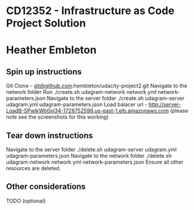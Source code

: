 # CD12352 - Infrastructure as Code Project Solution
# Heather Embleton      

## Spin up instructions
Git Clone - git@github.com:hembleton/udacity-project2.git
Navigate to the network folder
Run ./create.sh udagram-network network.yml network-parameters.json
Navigate to the server folder
./create.sh udagram-server udagram.yml udagram-parameters.json
Load balacer url - http://server-LoadB-SPwIkWh0xI34-1728752599.us-east-1.elb.amazonaws.com
(please note see the screenshots for this working)


## Tear down instructions
Navigate to the server folder 
./delete.sh udagram-server udagram.yml udagram-parameters.json
Navigate to the network folder
./delete.sh udagram-network network.yml network-parameters.json
Ensure all other resources are deleted. 

## Other considerations
TODO (optional)